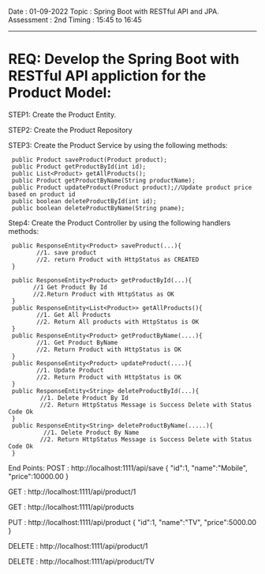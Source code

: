 Date : 01-09-2022 Topic : Spring Boot with RESTful API and JPA. Assessment : 2nd Timing : 15:45 to 16:45

---------------------------------------------------------------------------------------------------------------------------------------------------------------------------------------

REQ: Develop the Spring Boot with RESTful API appliction for the Product Model:
=====================================================================================================================================================================

STEP1: Create the Product Entity.

STEP2: Create the Product Repository

STEP3: Create the Product Service by using the following methods:

     public Product saveProduct(Product product);
     public Product getProductById(int id);
     public List<Product> getAllProducts();
     public Product getProductByName(String productName);
     public Product updateProduct(Product product);//Update product price based on product id
     public boolean deleteProductById(int id);
     public boolean deleteProductByName(String pname);
Step4: Create the Product Controller by using the following handlers methods:

     public ResponseEntity<Product> saveProduct(...){
     		//1. save product
     		//2. return Product with HttpStatus as CREATED
     }

     public ResponseEntity<Product> getProductById(...){
           //1 Get Product By Id
           //2.Return Product with HttpStatus as OK
     }
     public ResponseEntity<List<Product>> getAllProducts(){
     		//1. Get All Products
     		//2. Return All products with HttpStatus is OK
     }
     public ResponseEntity<Product> getProductByName(....){
     		//1. Get Product ByName
     		//2. Return Product with HttpStatus is OK
     }
     public ResponseEntity<Product> updateProduct(....){
            //1. Update Product
            //2. Return Product with HttpStatus is OK
     }
     public ResponseEntity<String> deleteProductById(...){
             //1. Delete Product By Id
             //2. Return HttpStatus Message is Success Delete with Status Code Ok
     }
     public ResponseEntity<String> deleteProductByName(.....){
      		  //1. Delete Product By Name
             //2. Return HttpStatus Message is Success Delete with Status Code Ok
     }
End Points:
POST : http://localhost:1111/api/save { "id":1, "name":"Mobile", "price":10000.00 }

GET : http://localhost:1111/api/product/1

GET : http://localhost:1111/api/products

PUT : http://localhost:1111/api/product { "id":1, "name":"TV", "price":5000.00 }

DELETE : http://localhost:1111/api/product/1

DELETE : http://localhost:1111/api/product/TV

